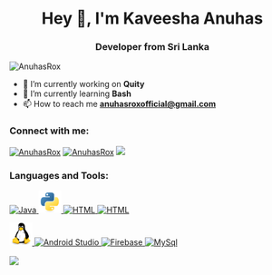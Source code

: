 <h1 align="center">Hey 👋, I'm Kaveesha Anuhas</h1>
<h3 align="center">Developer from Sri Lanka</h3>


<p align="left"> <img src="https://komarev.com/ghpvc/?username=AnuhasRox&label=PROFILE%20VIEWS&color=0e75b6&style=flat" alt="AnuhasRox" /> </p>


- 🔭 I’m currently working on **Quity**
- 🌱 I’m currently learning **Bash**
- 📫 How to reach me **anuhasroxofficial@gmail.com**

<h3 align="left">Connect with me:</h3>
<p align="left"> <a href="https://www.instagram.com/_kaveesha_anuhas_/" target="blank"><img src="https://img.shields.io/badge/Instagram-E4405F?style=for-the-badge&logo=instagram&logoColor=white" alt="AnuhasRox" /></a> 
<a href="https://t.me/KaveeahaAnuhas" target="blank"><img src="https://img.shields.io/badge/Telegram-330F63?style=for-the-badge&logo=telegram&logoColor=white" alt="AnuhasRox" /></a> 
<a href="https://play.google.com/store/apps/details?id=com.anuhas.quity" target="blank"><img src="https://img.shields.io/badge/Google_Play-414141?style=for-the-badge&logo=google-play&logoColor=white" /></a></p>


<h3 align="left">Languages and Tools:</h3>

<p align="left"> <a href="https://java.com/en/" target="_blank"> <img src="https://www.vectorlogo.zone/logos/java/java-icon.svg" alt="Java" width="40" height="40"/> </a> <a href="https://www.python.org" target="_blank"> <img src="https://raw.githubusercontent.com/devicons/devicon/master/icons/python/python-original.svg" alt="python" width="40" height="40"/> </a>
</a> <a href="https://html.com/" target="_blank"> <img src="https://www.vectorlogo.zone/logos/w3_html5/w3_html5-icon.svg" alt="HTML" width="40" height="40"/> </a>
</a> <a href="https://css.com/" target="_blank"> <img src="https://www.vectorlogo.zone/logos/w3_css/w3_css-icon.svg" alt="HTML" width="40" height="40"/> </a>

</p>

<a href="https://www.linux.org/" target="_blank"> <img src="https://raw.githubusercontent.com/devicons/devicon/master/icons/linux/linux-original.svg" alt="linux" width="40" height="40"/> </a>
<a href="https://developer.android.com/studio" target="_blank"> <img src="https://1.bp.blogspot.com/-LgTa-xDiknI/X4EflN56boI/AAAAAAAAPuk/24YyKnqiGkwRS9-_9suPKkfsAwO4wHYEgCLcBGAsYHQ/s0/image9.png" alt="Android Studio" width="40" height="40"/> </a> 
<a href="https://https://firebase.google.com/" target="_blank"> <img src="https://www.vectorlogo.zone/logos/firebase/firebase-icon.svg" alt="Firebase" width="40" height="40"/> </a>
<a href="https://https://mysql.com/" target="_blank"> <img src="https://www.vectorlogo.zone/logos/mysql/mysql-ar21.svg" alt="MySql" width="40" height="40"/> </a>
</p>

<img align="center" src="https://github-readme-stats.vercel.app/api?username=AnuhasRox&theme=tokyonight&show_icons=true" />


<!--
**AnuhasRox/anuhasrox** is a ✨ _special_ ✨ repository because its `README.md` (this file) appears on your GitHub profile.

Here are some ideas to get you started:

- 🔭 I’m currently working on ...
- 🌱 I’m currently learning ...
- 👯 I’m looking to collaborate on ...
- 🤔 I’m looking for help with ...
- 💬 Ask me about ...
- 📫 How to reach me: ...
- 😄 Pronouns: ...
- ⚡ Fun fact: ...
-->
